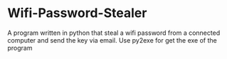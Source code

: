 # Wifi-Password-Stealer
A program written in python that steal a wifi password from a connected computer and send the key via email. Use py2exe for get the exe of the program
